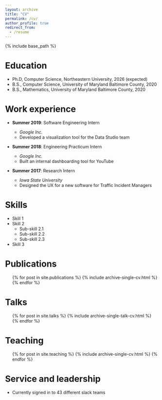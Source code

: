 ```yaml
---
layout: archive
title: "CV"
permalink: /cv/
author_profile: true
redirect_from:
  - /resume
---
```


{% include base_path %}

Education
======
* Ph.D, Computer Science, Northeastern University, 2026 (expected)
* B.S., Computer Science, University of Maryland Baltimore County, 2020
* B.S., Mathematics, University of Maryland Baltimore County, 2020

Work experience
======
* **Summer 2019**: Software Engineering Intern
  * *Google Inc.*
  * Developed a visualization tool for the Data Studio team

* **Summer 2018**: Engineering Practicum Intern
  * *Google Inc.*
  * Built an internal dashboarding tool for YouTube

* **Summer 2017**: Research Intern
  * *Iowa State University*
  * Designed the UX for a new software for Traffic Incident Managers 
  
Skills
======
* Skill 1
* Skill 2
  * Sub-skill 2.1
  * Sub-skill 2.2
  * Sub-skill 2.3
* Skill 3

Publications
======
  <ul>{% for post in site.publications %}
    {% include archive-single-cv.html %}
  {% endfor %}</ul>
  
Talks
======
  <ul>{% for post in site.talks %}
    {% include archive-single-talk-cv.html %}
  {% endfor %}</ul>
  
Teaching
======
  <ul>{% for post in site.teaching %}
    {% include archive-single-cv.html %}
  {% endfor %}</ul>
  
Service and leadership
======
* Currently signed in to 43 different slack teams
